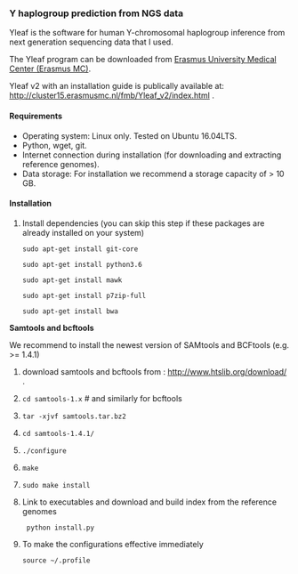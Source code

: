### Y haplogroup prediction from NGS data

Yleaf is the software for human Y-chromosomal haplogroup inference from next generation sequencing data that I used.

The Yleaf program can be downloaded from [Erasmus University Medical Center (Erasmus MC)](https://www6.erasmusmc.nl/genetic_identification/resources/). 

Yleaf v2 with an installation guide is publically available at: http://cluster15.erasmusmc.nl/fmb/Yleaf_v2/index.html .



#### Requirements
- Operating system: Linux only. Tested on Ubuntu 16.04LTS.
- Python, wget, git.
- Internet connection during installation (for downloading and extracting reference genomes).
- Data storage: For installation we recommend a storage capacity of > 10 GB.
#### Installation
1. Install dependencies (you can skip this step if these packages are already installed on your system)
 
   ```sudo apt-get install git-core```
 
   ```sudo apt-get install python3.6```
 
   ```sudo apt-get install mawk```
 
   ```sudo apt-get install p7zip-full```
 
   ```sudo apt-get install bwa```

 **Samtools and bcftools**
 
We recommend to install the newest version of SAMtools and BCFtools (e.g. >= 1.4.1)
 1. download samtools and bcftools from : http://www.htslib.org/download/ .
 2. ```cd samtools-1.x```    # and similarly for bcftools
 3. ```tar -xjvf samtools.tar.bz2```
 4. ```cd samtools-1.4.1/```
 5. ```./configure```
 6. ```make```
 7. ```sudo make install```
 


2. Link to executables and download and build index from the reference genomes

   ``` python install.py```

3. To make the configurations effective immediately

   ```source ~/.profile```
